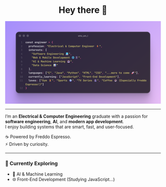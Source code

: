<h1 align="center">Hey there 👋</h1>

<p align="center">
  <img src="who_am_I.png" width="600" alt="Engineer code card"/>
</p>

---

I’m an **Electrical & Computer Engineering** graduate with a passion for **software engineering**, **AI**, and **modern app development**.  
I enjoy building systems that are smart, fast, and user-focused.

☕ Powered by Freddo Espresso.  
⚡ Driven by curiosity.

---

### 🚀 Currently Exploring
- 🧠 AI & Machine Learning 
- 🌐 Front-End Development (Studying JavaScript...)
